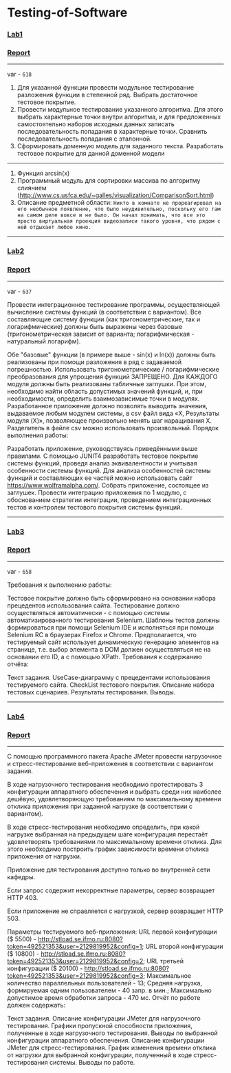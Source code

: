 # Testing-of-Software
### [Lab1](https://github.com/FooolyHARD/Testing-of-Software/tree/lab1)
### [Report](https://github.com/FooolyHARD/Testing-of-Software/blob/main/TPO1.pdf)
---
var - `618`

1. Для указанной функции провести модульное тестирование разложения функции в степенной ряд. Выбрать достаточное тестовое покрытие.
2. Провести модульное тестирование указанного алгоритма. Для этого выбрать характерные точки внутри алгоритма, и для предложенных самостоятельно наборов исходных данных записать последовательность попадания в характерные точки. Сравнить последовательность попадания с эталонной.
3. Сформировать доменную модель для заданного текста.  Разработать тестовое покрытие для данной доменной модели
---
1. Функция arcsin(x)
2. Программный модуль для сортировки массива по алгоритму слиянием (http://www.cs.usfca.edu/~galles/visualization/ComparisonSort.html)
3. Описание предметной области:
`Никто в комнате не прореагировал на его необычное появление, что было неудивительно, поскольку его там на самом деле вовсе и не было. Он начал понимать, что все это просто виртуальная проекция видеозаписи такого уровня, что рядом с ней отдыхает любое кино.`
---
### [Lab2](https://github.com/FooolyHARD/Testing-of-Software/tree/lab2)
### [Report](https://github.com/FooolyHARD/Testing-of-Software/blob/main/TPO2.pdf)
---
var - `637`

Провести интеграционное тестирование программы, осуществляющей вычисление системы функций (в соответствии с вариантом).
Все составляющие систему функции (как тригонометрические, так и логарифмические) должны быть выражены через базовые (тригонометрическая зависит от варианта; логарифмическая - натуральный логарифм).

Обе "базовые" функции (в примере выше - sin(x) и ln(x)) должны быть реализованы при помощи разложения в ряд с задаваемой погрешностью. Использовать тригонометрические / логарифмические преобразования для упрощения функций ЗАПРЕЩЕНО.
Для КАЖДОГО модуля должны быть реализованы табличные заглушки. При этом, необходимо найти область допустимых значений функций, и, при необходимости, определить взаимозависимые точки в модулях.
Разработанное приложение должно позволять выводить значения, выдаваемое любым модулем системы, в сsv файл вида «X, Результаты модуля (X)», позволяющее произвольно менять шаг наращивания Х. Разделитель в файле csv можно использовать произвольный.
Порядок выполнения работы:

Разработать приложение, руководствуясь приведёнными выше правилами.
С помощью JUNIT4 разработать тестовое покрытие системы функций, проведя анализ эквивалентности и учитывая особенности системы функций. Для анализа особенностей системы функций и составляющих ее частей можно использовать сайт https://www.wolframalpha.com/.
Собрать приложение, состоящее из заглушек. Провести интеграцию приложения по 1 модулю, с обоснованием стратегии интеграции, проведением интеграционных тестов и контролем тестового покрытия системы функций.

---
### [Lab3](https://github.com/FooolyHARD/Testing-of-Software/tree/lab3)
### [Report](https://github.com/FooolyHARD/Testing-of-Software/blob/main/TPO3.pdf)
---
var - `658`

Требования к выполнению работы:

Тестовое покрытие должно быть сформировано на основании набора прецедентов использования сайта.
Тестирование должно осуществляться автоматически - с помощью системы автоматизированного тестирования Selenium.
Шаблоны тестов должны формироваться при помощи Selenium IDE и исполняться при помощи Selenium RC в браузерах Firefox и Chrome.
Предполагается, что тестируемый сайт использует динамическую генерацию элементов на странице, т.е. выбор элемента в DOM должен осуществляться не на основании его ID, а с помощью XPath.
Требования к содержанию отчёта:

Текст задания.
UseCase-диаграмму с прецедентами использования тестируемого сайта.
CheckList тестового покрытия.
Описание набора тестовых сценариев.
Результаты тестирования.
Выводы.

---
### [Lab4](https://github.com/FooolyHARD/Testing-of-Software/tree/main/TPO4)
### [Report](https://github.com/FooolyHARD/Testing-of-Software/blob/main/TPO4.pdf)
---
С помощью программного пакета Apache JMeter провести нагрузочное и стресс-тестирование веб-приложения в соответствии с вариантом задания.

В ходе нагрузочного тестирования необходимо протестировать 3 конфигурации аппаратного обеспечения и выбрать среди них наиболее дешёвую, удовлетворяющую требованиям по максимальному времени отклика приложения при заданной нагрузке (в соответствии с вариантом).

В ходе стресс-тестирования необходимо определить, при какой нагрузке выбранная на предыдущем шаге конфигурация перестаёт удовлетворять требованиями по максимальному времени отклика. Для этого необходимо построить график зависимости времени отклика приложения от нагрузки.

Приложение для тестирования доступно только во внутренней сети кафедры.

Если запрос содержит некорректные параметры, сервер возвращает HTTP 403.

Если приложение не справляется с нагрузкой, сервер возвращает HTTP 503.

Параметры тестируемого веб-приложения:
URL первой конфигурации ($ 5500) - http://stload.se.ifmo.ru:8080?token=492521353&user=2129819952&config=1;
URL второй конфигурации ($ 10800) - http://stload.se.ifmo.ru:8080?token=492521353&user=2129819952&config=2;
URL третьей конфигурации ($ 20100) - http://stload.se.ifmo.ru:8080?token=492521353&user=2129819952&config=3;
Максимальное количество параллельных пользователей - 13;
Средняя нагрузка, формируемая одним пользователем - 40 запр. в мин.;
Максимально допустимое время обработки запроса - 470 мс.
Отчёт по работе должен содержать:

Текст задания.
Описание конфигурации JMeter для нагрузочного тестирования.
Графики пропускной способности приложения, полученные в ходе нагрузочного тестирования.
Выводы по выбранной конфигурации аппаратного обеспечения.
Описание конфигурации JMeter для стресс-тестирования.
График изменения времени отклика от нагрузки для выбранной конфигурации, полученный в ходе стресс-тестирования системы.
Выводы по работе.

